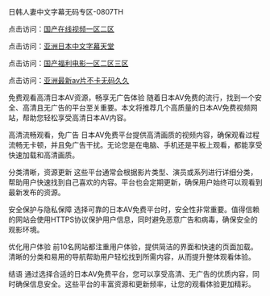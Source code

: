 日韩人妻中文字幕无码专区-0807TH

点击访问：<a href="https://heiliaoxwd5i8.pages.dev">国产在线视频一区二区</a>

点击访问：<a href="https://heiliaozj3tjd.pages.dev">亚洲日本中文字幕天堂</a>

点击访问：<a href="https://heiliaoe8ajia.pages.dev">国产福利电影一区二区三区</a>

点击访问：<a href="https://heiliaoxqkkct.pages.dev">亚洲最新av片不卡无码久久</a>



免费观看高清日本AV资源，畅享无广告体验
随着日本AV免费的流行，找到一个安全、高清且无广告的平台至关重要。本文将推荐几个高质量的日本AV免费视频网站，帮助您轻松享受高清日本AV内容。

高清流畅观看，免广告
日本AV免费平台提供高清画质的视频内容，确保观看过程流畅无卡顿，并且免广告干扰。无论您是在电脑、手机还是平板上观看，都能享受快速加载和高清画质。

分类清晰，资源更新
这些平台通常会根据影片类型、演员或系列进行详细分类，帮助用户快速找到自己喜欢的内容。平台也会定期更新，确保用户始终可以观看到最新发布的资源。

安全保护与隐私保障
选择可靠的日本AV免费平台时，安全性非常重要。值得信赖的网站会使用HTTPS协议保护用户信息，同时避免恶意广告和病毒，确保安全的观影环境。

优化用户体验
前10名网站都注重用户体验，提供简洁的界面和快速的页面加载。清晰的分类和易用的导航帮助用户轻松找到所需内容，从而提升整体观看体验。

结语
通过选择合适的日本AV免费平台，您可以享受高清、无广告的优质内容，同时确保信息安全。这些平台的丰富资源和更新频率，让您的观看体验更加精彩。






<span style="display:none;">[Canonical link]( https://github.com/fd4166/61464 ）</span>
